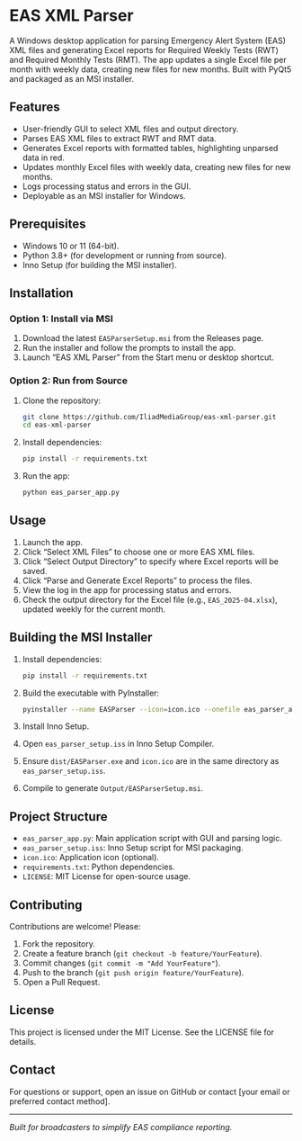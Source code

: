 # EAS XML Parser

A Windows desktop application for parsing Emergency Alert System (EAS) XML files and generating Excel reports for Required Weekly Tests (RWT) and Required Monthly Tests (RMT). The app updates a single Excel file per month with weekly data, creating new files for new months. Built with PyQt5 and packaged as an MSI installer.

## Features

- User-friendly GUI to select XML files and output directory.
- Parses EAS XML files to extract RWT and RMT data.
- Generates Excel reports with formatted tables, highlighting unparsed data in red.
- Updates monthly Excel files with weekly data, creating new files for new months.
- Logs processing status and errors in the GUI.
- Deployable as an MSI installer for Windows.

## Prerequisites

- Windows 10 or 11 (64-bit).
- Python 3.8+ (for development or running from source).
- Inno Setup (for building the MSI installer).

## Installation

### Option 1: Install via MSI

1. Download the latest `EASParserSetup.msi` from the Releases page.
2. Run the installer and follow the prompts to install the app.
3. Launch “EAS XML Parser” from the Start menu or desktop shortcut.

### Option 2: Run from Source

1. Clone the repository:

   ```bash
   git clone https://github.com/IliadMediaGroup/eas-xml-parser.git
   cd eas-xml-parser
   ```
2. Install dependencies:

   ```bash
   pip install -r requirements.txt
   ```
3. Run the app:

   ```bash
   python eas_parser_app.py
   ```

## Usage

1. Launch the app.
2. Click “Select XML Files” to choose one or more EAS XML files.
3. Click “Select Output Directory” to specify where Excel reports will be saved.
4. Click “Parse and Generate Excel Reports” to process the files.
5. View the log in the app for processing status and errors.
6. Check the output directory for the Excel file (e.g., `EAS_2025-04.xlsx`), updated weekly for the current month.

## Building the MSI Installer

1. Install dependencies:

   ```bash
   pip install -r requirements.txt
   ```
2. Build the executable with PyInstaller:

   ```bash
   pyinstaller --name EASParser --icon=icon.ico --onefile eas_parser_app.py
   ```
3. Install Inno Setup.
4. Open `eas_parser_setup.iss` in Inno Setup Compiler.
5. Ensure `dist/EASParser.exe` and `icon.ico` are in the same directory as `eas_parser_setup.iss`.
6. Compile to generate `Output/EASParserSetup.msi`.

## Project Structure

- `eas_parser_app.py`: Main application script with GUI and parsing logic.
- `eas_parser_setup.iss`: Inno Setup script for MSI packaging.
- `icon.ico`: Application icon (optional).
- `requirements.txt`: Python dependencies.
- `LICENSE`: MIT License for open-source usage.

## Contributing

Contributions are welcome! Please:

1. Fork the repository.
2. Create a feature branch (`git checkout -b feature/YourFeature`).
3. Commit changes (`git commit -m "Add YourFeature"`).
4. Push to the branch (`git push origin feature/YourFeature`).
5. Open a Pull Request.

## License

This project is licensed under the MIT License. See the LICENSE file for details.

## Contact

For questions or support, open an issue on GitHub or contact \[your email or preferred contact method\].

---

*Built for broadcasters to simplify EAS compliance reporting.*
